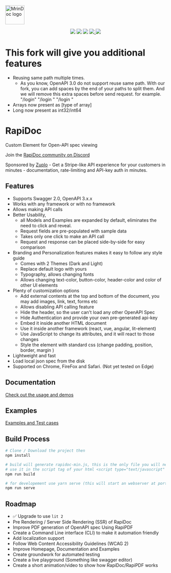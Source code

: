 <img alt="MrinDoc logo" src="https://github.com/rapi-doc/RapiDoc/blob/master/logo.png" width="60px" />


<p align="center">
    <img src="https://img.shields.io/badge/license-MIT-blue.svg?style=flat-square"/>
    <img src="https://img.shields.io/github/size/rapi-doc/rapidoc/dist/rapidoc-min.js.svg?colorB=blue&label=minified&style=flat-square">
    <img src="https://img.shields.io/github/size/rapi-doc/rapidoc/dist/rapidoc-min.js.gz.svg?colorB=blue&label=zip&style=flat-square">
    <a href="https://discord.gg/X9evUeFY" alt="Join us on Discord">
        <img src="https://img.shields.io/discord/848913990360629268?style=flat-square" />
    </a>
    <a href="https://www.webcomponents.org/element/rapidoc" alt="published on webcomponents.org">
        <img src="https://img.shields.io/badge/webcomponents.org-rapidoc-blue.svg?style=social"/>
    </a>
</p> 

# This fork will give you additional features
- Reusing same path multiple times.
  - As you know, OpenAPI 3.0 do not support reuse same path. With our fork, you can add spaces by the end of your paths to split them. And we will remove this extra spaces before send request.
  for example.
    "/login"
    "/login "
    "/login  "
- Arrays now present as [type of array]
- Long now present as int32/int64

# RapiDoc
Custom Element for Open-API spec viewing

Join the [RapiDoc community on Discord](https://discord.gg/X9evUeFY)

Sponsored by [Zuplo](https://zuplo.link/rapidoc-2) - Get a Stripe-like API experience for your customers in minutes - documentation, rate-limiting and API-key auth in minutes. 

## Features
- Supports Swagger 2.0, OpenAPI 3.x.x 
- Works with any framework or with no framework
- Allows making API calls
- Better Usability, 
  - all Models and Examples are expanded by default, eliminates the need to click and reveal.
  - Request fields are pre-populated with sample data
  - Takes only one click to make an API call
  - Request and response can be placed side-by-side for easy comparison
- Branding and Personalization features makes it easy to follow any style guide
  - Comes with 2 Themes (Dark and Light)
  - Replace default logo with yours
  - Typography, allows changing fonts
  - Allows changing text-color, button-color, header-color and color of other UI elements
- Plenty of customization options 
  - Add external contents at the top and bottom of the document,  you may add images, link, text, forms etc
  - Allows disabling API calling feature
  - Hide the header, so the user can't load any other OpenAPI Spec
  - Hide Authentication and provide your own pre-generated api-key 
  - Embed it inside another HTML document
  - Use it inside another framework (react, vue, angular, lit-element)
  - Use JavaScript to change its attributes, and it will react to those changes
  - Style the element with standard css (change padding, position, border, margin )
- Lightweight and fast
- Load local json spec from the disk
- Supported on Chrome, FireFox and Safari. (Not yet tested on Edge)


## Documentation
[Check out the usage and demos](https://rapi-doc.github.io/RapiDoc/)

## Examples
[Examples and Test cases](https://rapi-doc.github.io/RapiDoc/list.html)


## Build Process
```bash
# Clone / Download the project then
npm install

# build will generate rapidoc-min.js, this is the only file you will need.
# use it in the script tag of your html <script type="text/javascript" src="rapidoc-min.js"></script></body>
npm run build 

# for developement use yarn serve (this will start an webserver at port 8080, then navigate to localhost:8080) 
npm run serve
```

## Roadmap
- ✅ Upgrade to use `lit 2`
- Pre Rendering / Server Side Rendering (SSR) of RapiDoc
- Improve PDF generation of OpenAPI spec Using RapiPDF
- Create a Command Line interface (CLI) to make it automation friendly
- Add localization support
- Follow Web Content Accessibility Guidelines (WCAG 2)
- Improve Homepage, Documentation and Examples
- Create groundwork for automated testing
- Create a live playground (Something like swagger editor)
- Create a short animation/video to show how RapiDoc/RapiPDF works

